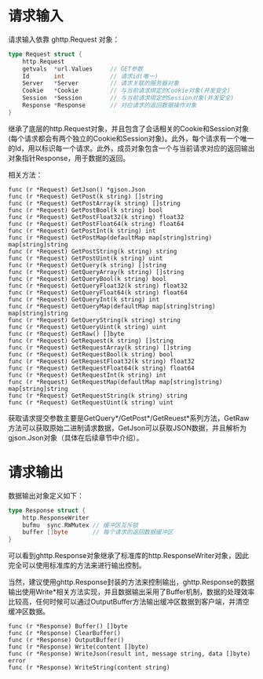 # 请求输入
请求输入依靠 ghttp.Request 对象：
```go
type Request struct {
    http.Request
    getvals  *url.Values     // GET参数
    Id       int             // 请求id(唯一)
    Server   *Server         // 请求关联的服务器对象
    Cookie   *Cookie         // 与当前请求绑定的Cookie对象(并发安全)
    Session  *Session        // 与当前请求绑定的Session对象(并发安全)
    Response *Response       // 对应请求的返回数据操作对象
}
```
继承了底层的http.Request对象，并且包含了会话相关的Cookie和Session对象(每个请求都会有两个独立的Cookie和Session对象)。此外，每个请求有一个唯一的Id，用以标识每一个请求。此外，成员对象包含一个与当前请求对应的返回输出对象指针Response，用于数据的返回。

相关方法：

    func (r *Request) GetJson() *gjson.Json
    func (r *Request) GetPost(k string) []string
    func (r *Request) GetPostArray(k string) []string
    func (r *Request) GetPostBool(k string) bool
    func (r *Request) GetPostFloat32(k string) float32
    func (r *Request) GetPostFloat64(k string) float64
    func (r *Request) GetPostInt(k string) int
    func (r *Request) GetPostMap(defaultMap map[string]string) map[string]string
    func (r *Request) GetPostString(k string) string
    func (r *Request) GetPostUint(k string) uint
    func (r *Request) GetQuery(k string) []string
    func (r *Request) GetQueryArray(k string) []string
    func (r *Request) GetQueryBool(k string) bool
    func (r *Request) GetQueryFloat32(k string) float32
    func (r *Request) GetQueryFloat64(k string) float64
    func (r *Request) GetQueryInt(k string) int
    func (r *Request) GetQueryMap(defaultMap map[string]string) map[string]string
    func (r *Request) GetQueryString(k string) string
    func (r *Request) GetQueryUint(k string) uint
    func (r *Request) GetRaw() []byte
    func (r *Request) GetRequest(k string) []string
    func (r *Request) GetRequestArray(k string) []string
    func (r *Request) GetRequestBool(k string) bool
    func (r *Request) GetRequestFloat32(k string) float32
    func (r *Request) GetRequestFloat64(k string) float64
    func (r *Request) GetRequestInt(k string) int
    func (r *Request) GetRequestMap(defaultMap map[string]string) map[string]string
    func (r *Request) GetRequestString(k string) string
    func (r *Request) GetRequestUint(k string) uint

获取请求提交参数主要是GetQuery*/GetPost*/GetReuest*系列方法，GetRaw方法可以获取原始二进制请求数据，GetJson可以获取JSON数据，并且解析为gjson.Json对象（具体在后续章节中介绍）。


# 请求输出

数据输出对象定义如下：
```go
type Response struct {
    http.ResponseWriter
    bufmu  sync.RWMutex // 缓冲区互斥锁
    buffer []byte       // 每个请求的返回数据缓冲区
}
```
可以看到ghttp.Response对象继承了标准库的http.ResponseWriter对象，因此完全可以使用标准库的方法来进行输出控制。

当然，建议使用ghttp.Response封装的方法来控制输出，ghttp.Response的数据输出使用Write*相关方法实现，并且数据输出采用了Buffer机制，数据的处理效率比较高，任何时候可以通过OutputBuffer方法输出缓冲区数据到客户端，并清空缓冲区数据。

    func (r *Response) Buffer() []byte
    func (r *Response) ClearBuffer()
    func (r *Response) OutputBuffer()
    func (r *Response) Write(content []byte)
    func (r *Response) WriteJson(result int, message string, data []byte) error
    func (r *Response) WriteString(content string)